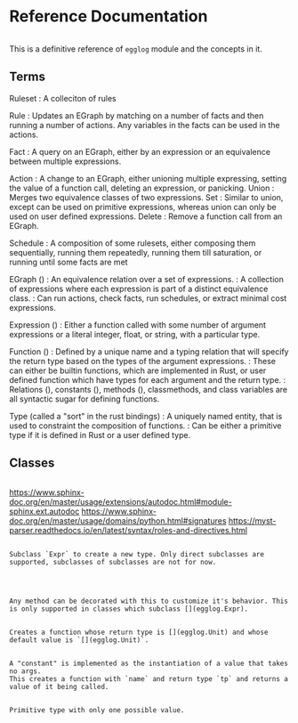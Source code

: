 # Reference Documentation

```{module} egglog

```

This is a definitive reference of `egglog` module and the concepts in it.

## Terms


Ruleset
: A colleciton of rules

Rule
: Updates an EGraph by matching on a number of facts and then running a number of actions. Any variables in the facts can be used in the actions.

Fact
: A query on an EGraph, either by an expression or an equivalence between multiple expressions. 


Action
: A change to an EGraph, either unioning multiple expressing, setting the value of a function call, deleting an expression, or panicking.
Union
: Merges two equivalence classes of two expressions.
Set
: Similar to union, except can be used on primitive expressions, whereas union can only be used on user defined expressions.
Delete
: Remove a function call from an EGraph.



Schedule
: A composition of some rulesets, either composing them sequentially, running them repeatedly, running them till saturation, or running until some facts are met

EGraph ([](egglog.EGraph))
: An equivalence relation over a set of expressions.
: A collection of expressions where each expression is part of a distinct equivalence class.
: Can run actions, check facts, run schedules, or extract minimal cost expressions.


Expression ([](egglog.Expr))
: Either a function called with some number of argument expressions or a literal integer, float, or string, with a particular type.

Function ([](egglog.function))
: Defined by a unique name and a typing relation that will specify the return type based on the types of the argument expressions.
: These can either be builtin functions, which are implemented in Rust, or user defined function which have types for each argument and the return type.
: Relations ([](egglog.relation)), constants ([](egglog.constant)), methods ([](egglog.method)), classmethods, and class variables are all syntactic sugar for defining functions.

Type (called a "sort" in the rust bindings)
: A uniquely named entity, that is used to constraint the composition of functions.
: Can be either a primitive type if it is defined in Rust or a user defined type.



## Classes 

```{class} EGraph

```

https://www.sphinx-doc.org/en/master/usage/extensions/autodoc.html#module-sphinx.ext.autodoc
https://www.sphinx-doc.org/en/master/usage/domains/python.html#signatures
https://myst-parser.readthedocs.io/en/latest/syntax/roles-and-directives.html

```{class} Expr

Subclass `Expr` to create a new type. Only direct subclasses are supported, subclasses of subclasses are not for now.


```

```{decorator} function

```

```{decorator} method

Any method can be decorated with this to customize it's behavior. This is only supported in classes which subclass [](egglog.Expr).

```

```{function} relation

Creates a function whose return type is [](egglog.Unit) and whose default value is `[](egglog.Unit)`.

```

```{function} constant

A "constant" is implemented as the instantiation of a value that takes no args.
This creates a function with `name` and return type `tp` and returns a value of it being called.

```

```{class} Unit

Primitive type with only one possible value.
```
